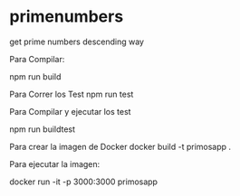 # primenumbers
get prime numbers descending way

Para Compilar:

npm run build

Para Correr los Test
npm run test

Para Compilar y ejecutar los test

npm run buildtest

Para crear la imagen de Docker
docker build -t primosapp .

Para ejecutar la imagen:

docker run -it -p 3000:3000 primosapp